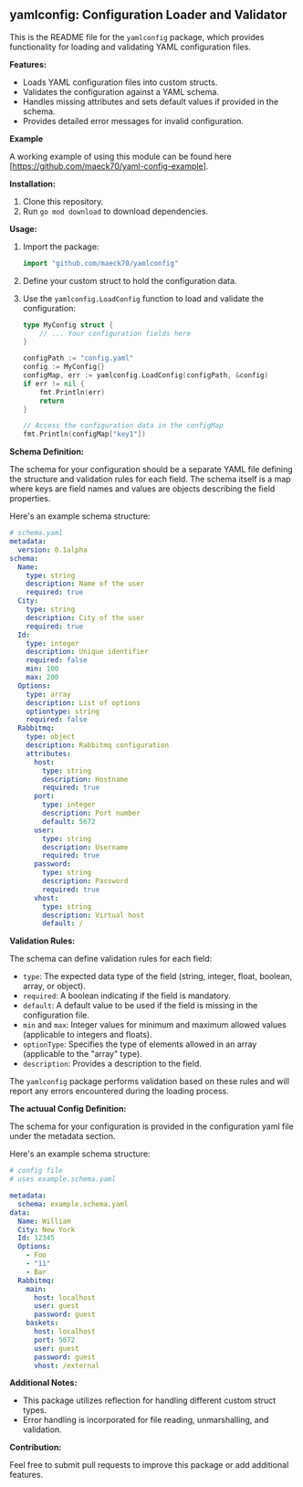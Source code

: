 ## yamlconfig: Configuration Loader and Validator

This is the README file for the `yamlconfig` package, which provides functionality for loading and validating YAML configuration files.

**Features:**

- Loads YAML configuration files into custom structs.
- Validates the configuration against a YAML schema.
- Handles missing attributes and sets default values if provided in the schema.
- Provides detailed error messages for invalid configuration.

**Example**

A working example of using this module can be found here [https://github.com/maeck70/yaml-config-example].

**Installation:**

1. Clone this repository.
2. Run `go mod download` to download dependencies.

**Usage:**

1.  Import the package:

    ```go
    import "github.com/maeck70/yamlconfig"
    ```

2.  Define your custom struct to hold the configuration data.

3.  Use the `yamlconfig.LoadConfig` function to load and validate the configuration:

    ```go
    type MyConfig struct {
        // ... Your configuration fields here
    }

    configPath := "config.yaml"
    config := MyConfig{}
    configMap, err := yamlconfig.LoadConfig(configPath, &config)
    if err != nil {
        fmt.Println(err)
        return
    }

    // Access the configuration data in the configMap
    fmt.Println(configMap["key1"])
    ```

**Schema Definition:**

The schema for your configuration should be a separate YAML file defining the structure and validation rules for each field. The schema itself is a map where keys are field names and values are objects describing the field properties.

Here's an example schema structure:

```yaml
# schema.yaml
metadata:
  version: 0.1alpha
schema:
  Name:
    type: string
    description: Name of the user
    required: true
  City:
    type: string
    description: City of the user
    required: true
  Id:
    type: integer
    description: Unique identifier
    required: false
    min: 100
    max: 200    
  Options:
    type: array
    description: List of options
    optiontype: string
    required: false
  Rabbitmq:
    type: object
    description: Rabbitmq configuration
    attributes:
      host:
        type: string
        description: Hostname
        required: true
      port:
        type: integer
        description: Port number
        default: 5672
      user:
        type: string
        description: Username
        required: true 
      password:
        type: string
        description: Password
        required: true
      vhost:
        type: string
        description: Virtual host
        default: /
```

**Validation Rules:**

The schema can define validation rules for each field:

- `type`: The expected data type of the field (string, integer, float, boolean, array, or object).
- `required`: A boolean indicating if the field is mandatory.
- `default`: A default value to be used if the field is missing in the configuration file.
- `min` and `max`: Integer values for minimum and maximum allowed values (applicable to integers and floats).
- `optionType`: Specifies the type of elements allowed in an array (applicable to the "array" type).
- `description`: Provides a description to the field.

The `yamlconfig` package performs validation based on these rules and will report any errors encountered during the loading process.


**The actuual Config Definition:**

The schema for your configuration is provided in the configuration yaml file under the metadata section.

Here's an example schema structure:

```yaml
# config file
# uses example.schema.yaml

metadata:
  schema: example.schema.yaml
data:
  Name: William
  City: New York
  Id: 12345
  Options:
    - Foo
    - "11"
    - Bar
  Rabbitmq:
    main:
      host: localhost
      user: guest
      password: guest
    baskets: 
      host: localhost
      port: 5672
      user: guest
      password: guest
      vhost: /external
```

**Additional Notes:**

- This package utilizes reflection for handling different custom struct types.
- Error handling is incorporated for file reading, unmarshalling, and validation.

**Contribution:**

Feel free to submit pull requests to improve this package or add additional features.
